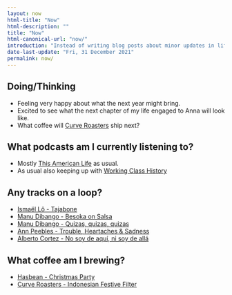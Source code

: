 ```yaml
---
layout: now
html-title: "Now"
html-description: ""
title: "Now"
html-canonical-url: "now/"
introduction: "Instead of writing blog posts about minor updates in life, I’m dedicating a space here to writing about the things I’d tell friends and family were going on if I hadn’t seen them for a while."
date-last-update: "Fri, 31 December 2021"
permalink: now/
---
```


## Doing/Thinking

* Feeling very happy about what the next year might bring. 
* Excited to see what the next chapter of my life engaged to Anna will look like.
* What coffee will [Curve Roasters](https://www.curveroasters.co.uk) ship next?

## What podcasts am I currently listening to?
* Mostly [This American Life](https://overcast.fm/itunes201671138/this-american-life) as usual.
* As usual also keeping up with [Working Class History](https://podcasts.apple.com/gb/podcast/working-class-history/id1355066333)

## Any tracks on a loop?
* [Ismaël Lô - Tajabone](https://open.spotify.com/track/2dBAE5M2I43LeyHeF4MMvc?si=ffd49764392e4615)
* [Manu Dibango - Besoka on Salsa](https://open.spotify.com/track/1R7OaZSi8gazDJnjBWUXK5?si=020825625ecf4017)
* [Manu Dibango - Quizas, quizas, quizas](https://open.spotify.com/track/1pt8kpkzmQ9O3xn4qCxL4Y?si=8f3cc6add11f4d65)
* [Ann Peebles - Trouble, Heartaches & Sadness](https://open.spotify.com/track/0ryoOkpaDeSQRoYQGGJAxn?si=a893bf452bb549dc)
* [Alberto Cortez - No soy de aquí, ni soy de allá](https://open.spotify.com/track/54vgIR3osHwRywPcBxVrv3?si=208b976a06df4b9b)

## What coffee am I brewing?
* [Hasbean - Christmas Party](https://www.hasbean.co.uk/collections/christmas-blends/products/christmas-party)
* [Curve Roasters - Indonesian Festive Filter](https://www.curveroasters.co.uk/shop-coffee)